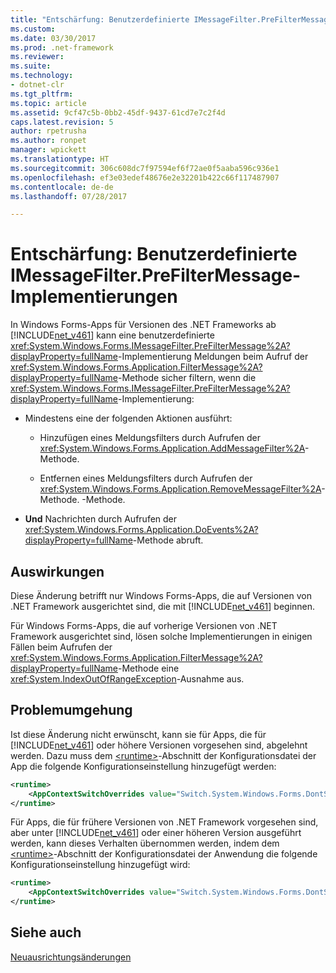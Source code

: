 ```yaml
---
title: "Entschärfung: Benutzerdefinierte IMessageFilter.PreFilterMessage-Implementierungen"
ms.custom: 
ms.date: 03/30/2017
ms.prod: .net-framework
ms.reviewer: 
ms.suite: 
ms.technology:
- dotnet-clr
ms.tgt_pltfrm: 
ms.topic: article
ms.assetid: 9cf47c5b-0bb2-45df-9437-61cd7e7c2f4d
caps.latest.revision: 5
author: rpetrusha
ms.author: ronpet
manager: wpickett
ms.translationtype: HT
ms.sourcegitcommit: 306c608dc7f97594ef6f72ae0f5aaba596c936e1
ms.openlocfilehash: ef3e03edef48676e2e32201b422c66f117487907
ms.contentlocale: de-de
ms.lasthandoff: 07/28/2017

---
```

# <a name="mitigation-custom-imessagefilterprefiltermessage-implementations"></a>Entschärfung: Benutzerdefinierte IMessageFilter.PreFilterMessage-Implementierungen
In Windows Forms-Apps für Versionen des .NET Frameworks ab [!INCLUDE[net_v461](../../../includes/net-v461-md.md)] kann eine benutzerdefinierte <xref:System.Windows.Forms.IMessageFilter.PreFilterMessage%2A?displayProperty=fullName>-Implementierung Meldungen beim Aufruf der <xref:System.Windows.Forms.Application.FilterMessage%2A?displayProperty=fullName>-Methode sicher filtern, wenn die <xref:System.Windows.Forms.IMessageFilter.PreFilterMessage%2A?displayProperty=fullName>-Implementierung:  
  
-   Mindestens eine der folgenden Aktionen ausführt:  
  
    -   Hinzufügen eines Meldungsfilters durch Aufrufen der <xref:System.Windows.Forms.Application.AddMessageFilter%2A>-Methode.  
  
    -   Entfernen eines Meldungsfilters durch Aufrufen der <xref:System.Windows.Forms.Application.RemoveMessageFilter%2A>-Methode. -Methode.  
  
-   **Und** Nachrichten durch Aufrufen der <xref:System.Windows.Forms.Application.DoEvents%2A?displayProperty=fullName>-Methode abruft.  
  
## <a name="impact"></a>Auswirkungen  
 Diese Änderung betrifft nur Windows Forms-Apps, die auf Versionen von .NET Framework ausgerichtet sind, die mit [!INCLUDE[net_v461](../../../includes/net-v461-md.md)] beginnen.  
  
 Für Windows Forms-Apps, die auf vorherige Versionen von .NET Framework ausgerichtet sind, lösen solche Implementierungen in einigen Fällen beim Aufrufen der <xref:System.Windows.Forms.Application.FilterMessage%2A?displayProperty=fullName>-Methode eine <xref:System.IndexOutOfRangeException>-Ausnahme aus.  
  
## <a name="mitigation"></a>Problemumgehung  
 Ist diese Änderung nicht erwünscht, kann sie für Apps, die für [!INCLUDE[net_v461](../../../includes/net-v461-md.md)] oder höhere Versionen vorgesehen sind, abgelehnt werden. Dazu muss dem [\<runtime>](../../../docs/framework/configure-apps/file-schema/runtime/runtime-element.md)-Abschnitt der Konfigurationsdatei der App die folgende Konfigurationseinstellung hinzugefügt werden:  
  
```xml  
<runtime>  
    <AppContextSwitchOverrides value="Switch.System.Windows.Forms.DontSupportReentrantFilterMessage=true" />   
</runtime>  
```  
  
 Für Apps, die für frühere Versionen von .NET Framework vorgesehen sind, aber unter [!INCLUDE[net_v461](../../../includes/net-v461-md.md)] oder einer höheren Version ausgeführt werden, kann dieses Verhalten übernommen werden, indem dem [\<runtime>](../../../docs/framework/configure-apps/file-schema/runtime/runtime-element.md)-Abschnitt der Konfigurationsdatei der Anwendung die folgende Konfigurationseinstellung hinzugefügt wird:  
  
```xml  
<runtime>  
    <AppContextSwitchOverrides value="Switch.System.Windows.Forms.DontSupportReentrantFilterMessage=false" />   
</runtime>  
```  
  
## <a name="see-also"></a>Siehe auch  
 [Neuausrichtungsänderungen](../../../docs/framework/migration-guide/retargeting-changes-in-the-net-framework-4-6-1.md)

